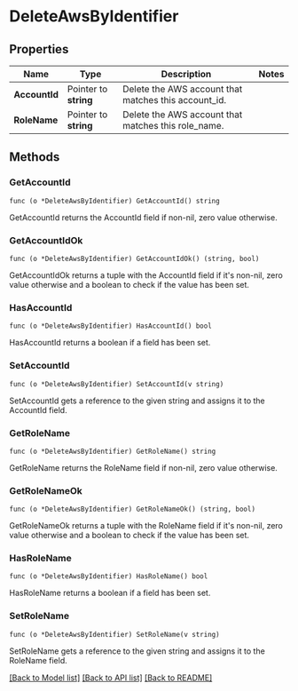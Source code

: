 # DeleteAwsByIdentifier

## Properties

Name | Type | Description | Notes
------------ | ------------- | ------------- | -------------
**AccountId** | Pointer to **string** | Delete the AWS account that matches this account_id. | 
**RoleName** | Pointer to **string** | Delete the AWS account that matches this role_name. | 

## Methods

### GetAccountId

`func (o *DeleteAwsByIdentifier) GetAccountId() string`

GetAccountId returns the AccountId field if non-nil, zero value otherwise.

### GetAccountIdOk

`func (o *DeleteAwsByIdentifier) GetAccountIdOk() (string, bool)`

GetAccountIdOk returns a tuple with the AccountId field if it's non-nil, zero value otherwise
and a boolean to check if the value has been set.

### HasAccountId

`func (o *DeleteAwsByIdentifier) HasAccountId() bool`

HasAccountId returns a boolean if a field has been set.

### SetAccountId

`func (o *DeleteAwsByIdentifier) SetAccountId(v string)`

SetAccountId gets a reference to the given string and assigns it to the AccountId field.

### GetRoleName

`func (o *DeleteAwsByIdentifier) GetRoleName() string`

GetRoleName returns the RoleName field if non-nil, zero value otherwise.

### GetRoleNameOk

`func (o *DeleteAwsByIdentifier) GetRoleNameOk() (string, bool)`

GetRoleNameOk returns a tuple with the RoleName field if it's non-nil, zero value otherwise
and a boolean to check if the value has been set.

### HasRoleName

`func (o *DeleteAwsByIdentifier) HasRoleName() bool`

HasRoleName returns a boolean if a field has been set.

### SetRoleName

`func (o *DeleteAwsByIdentifier) SetRoleName(v string)`

SetRoleName gets a reference to the given string and assigns it to the RoleName field.


[[Back to Model list]](../README.md#documentation-for-models) [[Back to API list]](../README.md#documentation-for-api-endpoints) [[Back to README]](../README.md)


